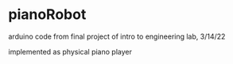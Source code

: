 # pianoRobot
arduino code from final project of intro to engineering lab, 3/14/22

implemented as physical piano player
